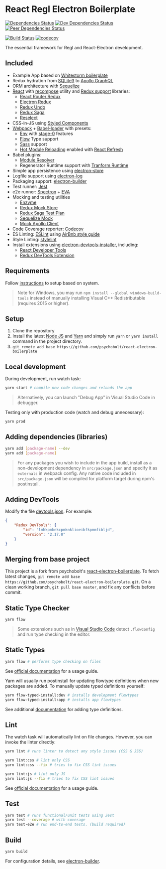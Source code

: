 # React Regl Electron Boilerplate

[![Dependencies Status](https://david-dm.org/psychobolt/react-regl-electron-boilerplate.svg)](https://david-dm.org/psychobolt/react-regl-electron-boilerplate)
[![Dev Dependencies Status](https://david-dm.org/psychobolt/react-regl-electron-boilerplate/dev-status.svg)](https://david-dm.org/psychobolt/react-regl-electron-boilerplate?type=dev)
[![Peer Dependencies Status](https://david-dm.org/psychobolt/react-regl-electron-boilerplate/peer-status.svg)](https://david-dm.org/psychobolt/react-regl-electron-boilerplate?type=peer)

[![Build Status](https://travis-ci.org/psychobolt/react-regl-electron-boilerplate.svg?branch=master)](https://travis-ci.org/psychobolt/react-regl-electron-boilerplate)
[![codecov](https://codecov.io/gh/psychobolt/react-regl-electron-boilerplate/branch/master/graph/badge.svg)](https://codecov.io/gh/psychobolt/react-regl-electron-boilerplate)

The essential framework for Regl and React-Electron development.

## Included

- Example App based on [Whitestorm boilerplate](https://github.com/psychobolt/whitestorm-react-electron-boilerplate)
- Redux hydration from [SQLite3](https://github.com/mapbox/node-sqlite3) to [Apollo GraphQL](https://www.apollographql.com/)
- ORM architecture with [Sequelize](https://sequelize.org/)
- [React](https://facebook.github.io/react/) with [recompose](https://github.com/acdlite/recompose) utility and [Redux support](https://react-redux.js.org/) libraries: 
  - [React Router Redux](https://github.com/ReactTraining/react-router/tree/master/packages/react-router-redux)
  - [Electron Redux](https://github.com/hardchor/electron-redux)
  - [Redux Undo](https://github.com/omnidan/redux-undo)
  - [Redux Saga](https://redux-saga.js.org/)
  - [Reselect](https://github.com/reactjs/reselect)
- CSS-in-JS using [Styled Components](https://www.styled-components.com/)
- [Webpack](https://webpack.js.org/) + [Babel-loader](https://webpack.js.org/loaders/babel-loader/) with presets:
  - [Env](https://babeljs.io/docs/plugins/preset-env/) with [stage-0](https://github.com/babel/babel/tree/master/packages/babel-preset-stage-0) features 
  - [Flow](https://flow.org/) Type support
  - [Sass](http://sass-lang.com/) support
  - [Hot Module Reloading](httpws://webpack.js.org/guides/hot-module-replacement/) enabled with [React Refresh](https://github.com/pmmmwh/react-refresh-webpack-plugin)
- Babel plugins: 
  - [Module Resolver](https://github.com/tleunen/babel-plugin-module-resolver)
  - Regenerator Runtime support with [Tranform Runtime](https://babeljs.io/docs/plugins/transform-runtime/)
- Simple app persistence using [electron-store](https://github.com/sindresorhus/electron-store#readme)
- Logfile support using [electron-log](https://github.com/megahertz/electron-log)
- Packaging support: [electron-builder](https://github.com/electron-userland/electron-builder)
- Test runner: [Jest](https://facebook.github.io/jest)
- e2e runner: [Spectron](https://electron.atom.io/spectron/) + [EVA](https://github.com/avajs/ava)
- Mocking and testing utilities
    - [Enzyme](https://github.com/airbnb/enzyme)
    - [Redux Mock Store](https://github.com/dmitry-zaets/redux-mock-store)
    - [Redux Saga Test Plan](http://redux-saga-test-plan.jeremyfairbank.com/)
    - [Sequelize Mock](https://sequelize-mock.readthedocs.io/)
    - [Mock Apollo Client](https://github.com/Mike-Gibson/mock-apollo-client)
- Code Coverage reporter: [Codecov](https://codecov.io/)
- ES Linting: [ESLint](http://eslint.org/) using [AirBnb style guide](https://github.com/airbnb/javascript)
- Style Linting: [stylelint](https://stylelint.io)
- Install extensions using [electron-devtools-installer](https://github.com/MarshallOfSound/electron-devtools-installer), including:
  - [React Developer Tools](https://chrome.google.com/webstore/detail/react-developer-tools/fmkadmapgofadopljbjfkapdkoienihi)
  - [Redux DevTools Extension](http://extension.remotedev.io/)

## Requirements

Follow [instructions](https://reliawire.com/brain-function-lateralisation/?fbclid=IwAR2Z9Gq2Jgf5mtkx9V1SuzZkH8smrRC8kv6uXxP97aiG-lEV8i-PXxCQVBU) to setup based on system.

> Note for Windows, you may run ```npm install --global windows-build-tools``` instead of manually installing Visual C++ Redistributable (requires 2015 or higher).

## Setup

1. Clone the repository
2. Install the latest [Node JS](https://nodejs.org/) and [Yarn](https://yarnpkg.com) and simply run ```yarn``` or ```yarn install``` command in the project directory.
3. ```git remote add base https://github.com/psychobolt/react-electron-boilerplate```

## Local development

During development, run watch task:
```sh
yarn start # compile new code changes and reloads the app
```

> Alternatively, you can launch "Debug App" in Visual Studio Code in debugger.

Testing only with production code (watch and debug unnecessary):

```sh
yarn prod
```

## Adding dependencies (libraries)

```sh
yarn add [package-name] --dev
yarn add [package-name]
```

>  For any packages you wish to include in the app build, install as a non-development dependency in ```src/package.json``` and specify it as ```externals``` in webpack config. Any native code included in ```src/package.json``` will be compiled for platform target during npm's postinstall.

## Adding DevTools

Modify the file [devtools.json](devtools.json). For example:
```json
{
    "Redux DevTools": {
        "id": "lmhkpmbekcpmknklioeibfkpmmfibljd",
        "version": "2.17.0"
    }
}
```

## Merging from base project

This project is a fork from psychobolt's [react-electron-boilerplate](https://github.com/psychobolt/react-electron-boilerplate). To fetch latest changes, ```git remote add base https://github.com/psychobolt/react-electron-boilerplate.git```. On a clean working branch, ```git pull base master```, and fix any conflicts before commit.

## Static Type Checker

```sh
yarn flow
```

> Some extensions such as in [Visual Studio Code](https://marketplace.visualstudio.com/items?itemName=flowtype.flow-for-vscode) detect ```.flowconfig``` and run type checking in the editor.

## Static Types

```sh
yarn flow # performs type checking on files
```

See [official documentation](https://flow.org/) for a usage guide.

Yarn will usually run postinstall for updating flowtype definitions when new packages are added. To manually update typed definitions yourself:

```sh
yarn flow-typed-install:dev # installs development flowtypes
yarn flow-typed-install:app # installs app flowtypes
```

See additional [documentation](https://github.com/flowtype/flow-typed) for adding type definitions.

## Lint

The watch task will automatically lint on file changes. However, you can invoke the linter directly:

```sh
yarn lint # runs linter to detect any style issues (CSS & JSS)

yarn lint:css # lint only CSS
yarn lint:css --fix # tries to fix CSS lint issues

yarn lint:js # lint only JS
yarn lint:js --fix # tries to fix CSS lint issues
```

See [official documentation](https://eslint.org/) for a usage guide.

## Test

```sh
yarn test # runs functional/unit tests using Jest
yarn test --coverage # with coverage
yarn test-e2e # run end-to-end tests. (build required)
```

## Build

```sh
yarn build
```

For configuration details, see [electron-builder](https://github.com/electron-userland/electron-builder).
